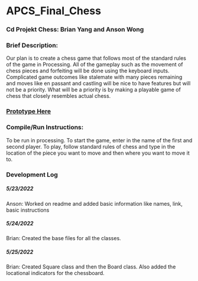 # APCS_Final_Chess
### Cd Projekt Chess: Brian Yang and Anson Wong
### Brief Description:
Our plan is to create a chess game that follows most of the standard rules of the game in Processing. All of the gameplay such as the movement of chess pieces and forfeiting will be done using the keyboard inputs. Complicated game outcomes like stalemate with many pieces remaining and moves like en passant and castling will be nice to have features but will not be a priority. What will be a priority is by making a playable game of chess that closely resembles actual chess.<br>
### [Prototype Here](https://docs.google.com/document/d/1grKeZeHldpE-cCBicYMR9spisFDGOOUnQsajPrm6ZLQ/edit)
### Compile/Run Instructions:
To be run in processing. To start the game, enter in the name of the first and second player. To play, follow standard rules of chess and type in the location of the piece you want to move and then where you want to move it to.
### Development Log
##### 5/23/2022
Anson: Worked on readme and added basic information like names, link, basic instructions
##### 5/24/2022
Brian: Created the base files for all the classes.
##### 5/25/2022
Brian: Created Square class and then the Board class. Also added the locational indicators for the chessboard.
